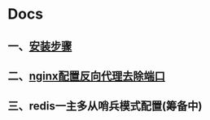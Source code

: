 <h1>Docs</h1>

## 一、[安装步骤](https://github.com/piupuer/gin-web/blob/dev/docs/install.md)
## 二、[nginx配置反向代理去除端口](https://github.com/piupuer/gin-web/blob/dev/docs/nginx.md)
## 三、redis一主多从哨兵模式配置(筹备中)
